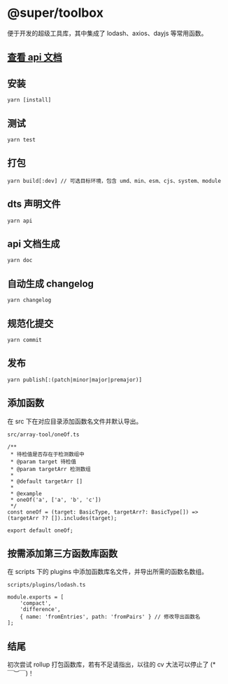 # @super/toolbox
便于开发的超级工具库，其中集成了 lodash、axios、dayjs 等常用函数。

## [查看 api 文档](./markdown/index.md)

## 安装
```
yarn [install]
```

## 测试
```
yarn test
```

## 打包
```
yarn build[:dev] // 可选目标环境，包含 umd、min、esm、cjs、system、module
```

## dts 声明文件
```
yarn api
```

## api 文档生成
```
yarn doc
```

## 自动生成 changelog
```
yarn changelog
```

## 规范化提交
```
yarn commit
```

## 发布
```
yarn publish[:(patch|minor|major|premajor)]
```

## 添加函数
在 src 下在对应目录添加函数名文件并默认导出。
```
src/array-tool/oneOf.ts

/**
 * 待检值是否存在于检测数组中
 * @param target 待检值
 * @param targetArr 检测数组
 *
 * @default targetArr []
 *
 * @example
 * oneOf('a', ['a', 'b', 'c'])
 */
const oneOf = (target: BasicType, targetArr?: BasicType[]) => (targetArr ?? []).includes(target);

export default oneOf;

```

## 按需添加第三方函数库函数
在 scripts 下的 plugins 中添加函数库名文件，并导出所需的函数名数组。
```
scripts/plugins/lodash.ts

module.exports = [
	'compact',
	'difference',
	{ name: 'fromEntries', path: 'fromPairs' } // 修改导出函数名
];
```

## 结尾
初次尝试 rollup 打包函数库，若有不足请指出，以往的 cv 大法可以停止了 (*￣︶￣)！